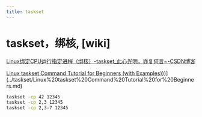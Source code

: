 ```yaml
---
title: taskset
---
```


# taskset，绑核, [wiki]

[Linux绑定CPU运行指定进程（绑核）-taskset_此心光明，亦复何言~-CSDN博客](../taskset/Linux绑定CPU运行指定进程（绑核）-taskset_此心光明，亦复何言~-CSDN博客%2048db8e0ac87345a389a03d651ad436f7.md)

[Linux taskset Command Tutorial for Beginners (with Examples)](with%20Examples)))](../taskset/Linux%20taskset%20Command%20Tutorial%20for%20Beginners.md)

```bash
taskset -cp 42 12345
taskset -cp 2,3 12345
taskset -cp 2,3-7 12345
```